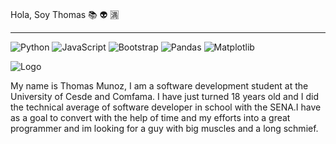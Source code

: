 Hola, Soy Thomas :books: :alien: :u6e80:
***
![Python](https://img.shields.io/badge/python-3670A0?style=for-the-badge&logo=python&logoColor=ffdd54)
![JavaScript](https://img.shields.io/badge/javascript-%23323330.svg?style=for-the-badge&logo=javascript&logoColor=%23F7DF1E)
![Bootstrap](https://img.shields.io/badge/bootstrap-%23563D7C.svg?style=for-the-badge&logo=bootstrap&logoColor=white)
![Pandas](https://img.shields.io/badge/pandas-%23150458.svg?style=for-the-badge&logo=pandas&logoColor=white)
![Matplotlib](https://img.shields.io/badge/Matplotlib-%23ffffff.svg?style=for-the-badge&logo=Matplotlib&logoColor=black)

![Logo](https://firebasestorage.googleapis.com/v0/b/portafoliotmg.appspot.com/o/banner.png?alt=media&token=2a29ccd8-fc34-4399-b587-d735931eef3e)

My name is Thomas Munoz, I am a software development student at the University of Cesde and Comfama. I have just turned 18 years old and I did the technical average of software developer in school with the SENA.I have as a goal to convert with the help of time and my efforts into a great programmer and im looking for a guy with big muscles and a long schmief.
